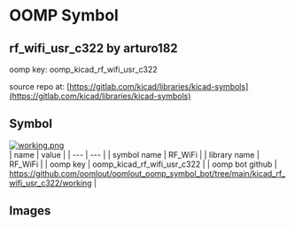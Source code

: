 # OOMP Symbol  
## rf_wifi_usr_c322  by arturo182  
  
oomp key: oomp_kicad_rf_wifi_usr_c322  
  
source repo at: [https://gitlab.com/kicad/libraries/kicad-symbols](https://gitlab.com/kicad/libraries/kicad-symbols)  
## Symbol  
  
[![working.png](working_600.png)](working.png)  
| name | value | 
| --- | --- | 
| symbol name | RF_WiFi | 
| library name | RF_WiFi | 
| oomp key | oomp_kicad_rf_wifi_usr_c322 | 
| oomp bot github | https://github.com/oomlout/oomlout_oomp_symbol_bot/tree/main/kicad_rf_wifi_usr_c322/working | 
## Images  
